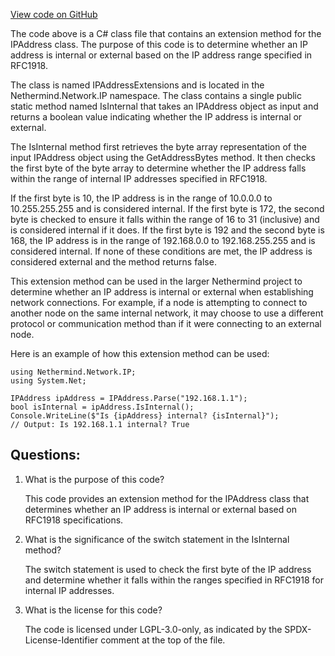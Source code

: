 [View code on GitHub](https://github.com/NethermindEth/nethermind/src/Nethermind/Nethermind.Network/IP/IPAddressExtensions.cs)

The code above is a C# class file that contains an extension method for the IPAddress class. The purpose of this code is to determine whether an IP address is internal or external based on the IP address range specified in RFC1918. 

The class is named IPAddressExtensions and is located in the Nethermind.Network.IP namespace. The class contains a single public static method named IsInternal that takes an IPAddress object as input and returns a boolean value indicating whether the IP address is internal or external. 

The IsInternal method first retrieves the byte array representation of the input IPAddress object using the GetAddressBytes method. It then checks the first byte of the byte array to determine whether the IP address falls within the range of internal IP addresses specified in RFC1918. 

If the first byte is 10, the IP address is in the range of 10.0.0.0 to 10.255.255.255 and is considered internal. If the first byte is 172, the second byte is checked to ensure it falls within the range of 16 to 31 (inclusive) and is considered internal if it does. If the first byte is 192 and the second byte is 168, the IP address is in the range of 192.168.0.0 to 192.168.255.255 and is considered internal. If none of these conditions are met, the IP address is considered external and the method returns false. 

This extension method can be used in the larger Nethermind project to determine whether an IP address is internal or external when establishing network connections. For example, if a node is attempting to connect to another node on the same internal network, it may choose to use a different protocol or communication method than if it were connecting to an external node. 

Here is an example of how this extension method can be used:

```
using Nethermind.Network.IP;
using System.Net;

IPAddress ipAddress = IPAddress.Parse("192.168.1.1");
bool isInternal = ipAddress.IsInternal();
Console.WriteLine($"Is {ipAddress} internal? {isInternal}");
// Output: Is 192.168.1.1 internal? True
```
## Questions: 
 1. What is the purpose of this code?
    
    This code provides an extension method for the IPAddress class that determines whether an IP address is internal or external based on RFC1918 specifications.

2. What is the significance of the switch statement in the IsInternal method?
    
    The switch statement is used to check the first byte of the IP address and determine whether it falls within the ranges specified in RFC1918 for internal IP addresses.

3. What is the license for this code?
    
    The code is licensed under LGPL-3.0-only, as indicated by the SPDX-License-Identifier comment at the top of the file.
